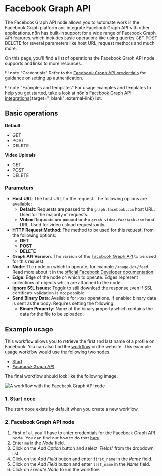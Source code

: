# Facebook Graph API

The Facebook Graph API node allows you to automate work in the Facebook Graph platform and integrate Facebook Graph API with other applications. n8n has built-in support for a wide range of Facebook Graph API features, which includes basic operations like using queries GET POST DELETE for several parameters like host URL, request methods and much more.

On this page, you'll find a list of operations the Facebook Graph API node supports and links to more resources.

!!! note "Credentials"
    Refer to the [Facebook Graph API credentials](https://docs.n8n.io/integrations/builtin/credentials/facebookgraph/) for guidance on setting up authentication. 

!!! note "Examples and templates"
    For usage examples and templates to help you get started, take a look at n8n's [Facebook Graph API integrations](https://n8n.io/integrations/facebookgraph/){:target="_blank" .external-link} list.


## Basic operations

**Default**
- GET
- POST
- DELETE 


**Video Uploads**
- GET
- POST
- DELETE 


### Parameters

* **Host URL**: The host URL for the request. The following options are available:
    * **Default**: Requests are passed to the `graph.facebook.com` host URL. Used for the majority of requests.
    * **Video**: Requests are passed to the `graph-video.facebook.com` host URL. Used for video upload requests only.
* **HTTP Request Method**: The method to be used for this request, from the following options:
    * **GET**
    * **POST**
    * **DELETE**
* **Graph API Version**: The version of the [Facebook Graph API](https://developers.facebook.com/docs/graph-api/changelog) to be used for this request.
* **Node**: The node on which to operate, for example `/<page-id>/feed`. Read more about it in the [official Facebook Developer documentation](https://developers.facebook.com/docs/graph-api/using-graph-api).
* **Edge**: Edge of the node on which to operate. Edges represent collections of objects which are attached to the node.
* **Ignore SSL Issues**: Toggle to still download the response even if SSL certificate validation is not possible.
* **Send Binary Data**: Available for `POST` operations. If enabled binary data is sent as the body. Requires setting the following:
    * **Binary Property**: Name of the binary property which contains the data for the file to be uploaded.

## Example usage

This workflow allows you to retrieve the first and last name of a profile on Facebook. You can also find the [workflow](https://n8n.io/workflows/514) on the website. This example usage workflow would use the following two nodes.
- [Start](/integrations/builtin/core-nodes/n8n-nodes-base.start/)
- [Facebook Graph API]()

The final workflow should look like the following image.

![A workflow with the Facebook Graph API node](/_images/integrations/builtin/app-nodes/facebookgraphapi/workflow.png)

### 1. Start node

The start node exists by default when you create a new workflow.

### 2. Facebook Graph API node

1. First of all, you'll have to enter credentials for the Facebook Graph API node. You can find out how to do that [here](/integrations/builtin/credentials/facebookgraph/).
2. Enter `me` in the *Node* field.
3. Click on the *Add Option* button and select 'Fields' from the dropdown list.
4. Click on the *Add Field* button and enter `first_name` in the *Name* field.
5. Click on the *Add Field* button and enter `last_name` in the *Name* field.
6. Click on *Execute Node* to run the workflow.
